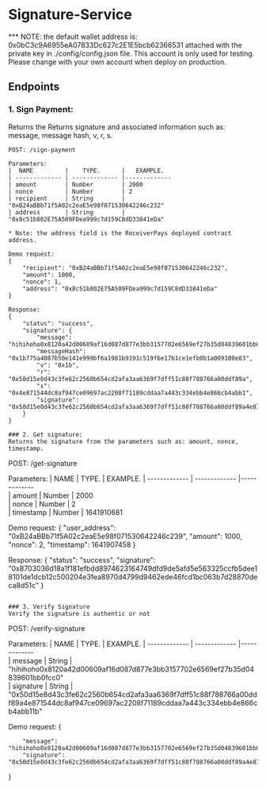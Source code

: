 # Signature-Service

*** NOTE: the default wallet address is: 0x0bC3c9A6955eA07833Dc627c2E1E5bcb62366531 attached with the private key in ./config/config.json file. This account is only used for testing. Please change with your own account when deploy on production.

## Endpoints

### 1. Sign Payment:
Returns the Returns signature and associated information such as: message, message hash, v, r, s.

```
POST: /sign-payment

Parameters: 
|  NAME         |    TYPE.      |   EXAMPLE. 
| ------------- | ------------- |-------------         
| amount        | Number        | 2000                     
| nonce         | Number        | 2          
| recipient     | String        | "0xB24aBBb71f5A02c2eaE5e98f071530642246c232"   
| address       | String        | "0x8c51b802E75A509FDea999c7d159C8dD33841eDa"  

* Note: the address field is the ReceiverPays deployed contract address.

Demo request:
{
    "recipient": "0xB24aBBb71f5A02c2eaE5e98f071530642246c232",
    "amount": 1000,
    "nonce": 1,
    "address": "0x8c51b802E75A509FDea999c7d159C8dD33841eDa"
}

Response:
{
    "status": "success",
    "signature": {
        "message": "hihihoho0x8120a42d00609af16d087d877e3bb3157702e6569ef27b35d04839601bb0fcc0",
        "messageHash": "0x1b775a4087b50e141e999bf6a1981b9191c519f6e17b1ce1efb0b1a009180e83",
        "v": "0x1b",
        "r": "0x50d15e8d43c3fe62c2560b654cd2afa3aa6369f7dff51c88f788766a00ddf89a",
        "s": "0x4e871544dc8af947ce09697ac2208f71189cddaa7a443c334ebb4e866cb4abb1",
        "signature": "0x50d15e8d43c3fe62c2560b654cd2afa3aa6369f7dff51c88f788766a00ddf89a4e871544dc8af947ce09697ac2208f71189cddaa7a443c334ebb4e866cb4abb11b"
    }
}

### 2. Get signature:
Returns the signature from the parameters such as: amount, nonce, timestamp.
```
POST: /get-signature

Parameters: 
|  NAME         |    TYPE.      |   EXAMPLE. 
| ------------- | ------------- |-------------         
| amount        | Number        | 2000                     
| nonce         | Number        | 2          
| timestamp     | Number        | 1641910681   

Demo request: 
{
    "user_address": "0xB24aBBb71f5A02c2eaE5e98f071530642246c239",
    "amount": 1000,
    "nonce": 2,
    "timestamp": 1641907458
}

Response:
{
    "status": "success",
    "signature": "0x8703036d18a1f181efbdd8974623164749dfd9de5afd5e563325ccfb5dee18101de1dcb12c500204e3fea8970d4799d9462ede46fcd1bc063b7d28870deca8d51c"
}
      
```

### 3. Verify Signature
Verify the signature is authentic or not

```
POST: /verify-signature

Parameters: 
|  NAME         |    TYPE.      |   EXAMPLE. 
| ------------- | ------------- |-------------         
| message        | String        | "hihihoho0x8120a42d00609af16d087d877e3bb3157702e6569ef27b35d04839601bb0fcc0"                     
| signature      | String        | "0x50d15e8d43c3fe62c2560b654cd2afa3aa6369f7dff51c88f788766a00ddf89a4e871544dc8af947ce09697ac2208f71189cddaa7a443c334ebb4e866cb4abb11b"          


Demo request: 
{

        "message": "hihihoho0x8120a42d00609af16d087d877e3bb3157702e6569ef27b35d04839601bb0fcc0",
        "signature": "0x50d15e8d43c3fe62c2560b654cd2afa3aa6369f7dff51c88f788766a00ddf89a4e871544dc8af947ce09697ac2208f71189cddaa7a443c334ebb4e866cb4abb11b"
}

```